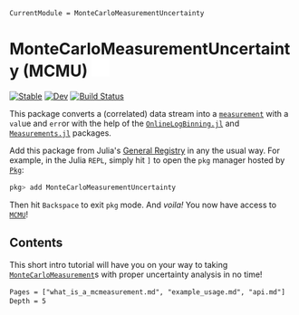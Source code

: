 ```@meta
CurrentModule = MonteCarloMeasurementUncertainty
```

# MonteCarloMeasurementUncertainty (MCMU) [![GithubLink](assets/GitHub-Mark-Light-32px.png)](https://github.com/meese-wj/MonteCarloMeasurementUncertainty.jl)

[![Stable](https://img.shields.io/badge/docs-stable-blue.svg)](https://meese-wj.github.io/MonteCarloMeasurementUncertainty.jl/stable)
[![Dev](https://img.shields.io/badge/docs-dev-blue.svg)](https://meese-wj.github.io/MonteCarloMeasurementUncertainty.jl/dev)
[![Build Status](https://github.com/meese-wj/MonteCarloMeasurementUncertainty.jl/actions/workflows/CI.yml/badge.svg?branch=main)](https://github.com/meese-wj/MonteCarloMeasurementUncertainty.jl/actions/workflows/CI.yml?query=branch%3Amain)

This package converts a (correlated) data stream into a [`measurement`](@ref) with a `val`ue and `err`or with the help of the [`OnlineLogBinning.jl`](https://meese-wj.github.io/OnlineLogBinning.jl/stable/) and [`Measurements.jl`](https://juliaphysics.github.io/Measurements.jl/stable/) packages.

Add this package from Julia's [General Registry](https://github.com/JuliaRegistries/General) in any the usual way. For example, in the Julia `REPL`, simply hit `]` to open the `pkg` manager hosted by [`Pkg`](https://docs.julialang.org/en/v1/stdlib/Pkg/):

```julia
pkg> add MonteCarloMeasurementUncertainty
```

Then hit `Backspace` to exit `pkg` mode. And _voila!_ You now have access to [`MCMU`](https://github.com/meese-wj/MonteCarloMeasurementUncertainty.jl)!

## Contents

This short intro tutorial will have you on your way to taking [`MonteCarloMeasurement`](@ref)s with proper uncertainty analysis in no time!

```@contents
Pages = ["what_is_a_mcmeasurement.md", "example_usage.md", "api.md"]
Depth = 5
```
